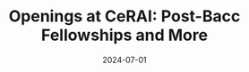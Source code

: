 ---
title: "Openings at CeRAI: Post-Bacc Fellowships and More"
date: 2024-07-01
draft: false
link: "/news/hiring-2024"
---